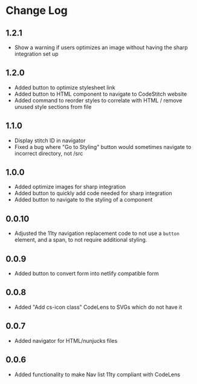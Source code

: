 # Change Log

## 1.2.1
* Show a warning if users optimizes an image without having the sharp integration set up

## 1.2.0

* Added button to optimize stylesheet link
* Added button to HTML component to navigate to CodeStitch website
* Added command to reorder styles to correlate with HTML / remove unused style sections from file

## 1.1.0

* Display stitch ID in navigator
* Fixed a bug where "Go to Styling" button would sometimes navigate to incorrect directory, not /src

## 1.0.0

- Added optimize images for sharp integration
- Added button to quickly add code needed for sharp integration
- Added button to navigate to the styling of a component

## 0.0.10

* Adjusted the 11ty navigation replacement code to not use a `button `element, and a span, to not require additional styling.

## 0.0.9

- Added button to convert form into netlify compatible form

## 0.0.8

- Added "Add cs-icon class" CodeLens to SVGs which do not have it

## 0.0.7

- Added navigator for HTML/nunjucks files

## 0.0.6

- Added functionality to make Nav list 11ty compliant with CodeLens
